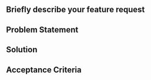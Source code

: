 ## Briefly describe your feature request
<!-- A clear and concise description of what the feature is. -->

## Problem Statement
<!-- Describe the problem this feature is trying to solve. -->

## Solution
<!-- Describe the proposed solution or how you envision this feature working. -->

## Acceptance Criteria
<!-- How do we know when the feature is complete? -->
